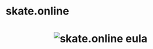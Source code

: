 # skate.online

<h1 align="center"><img src="https://media.discordapp.net/attachments/751304558453719176/996765138889740428/skate.png" alt="skate.online eula" </h1>
